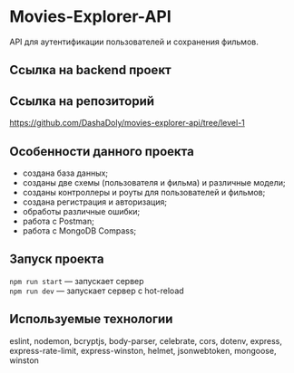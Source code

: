 # Movies-Explorer-API

API для аутентификации пользователей и сохранения фильмов.

## Ссылка на backend проект 

## Ссылка на репозиторий
https://github.com/DashaDoly/movies-explorer-api/tree/level-1

## Особенности данного проекта

* создана база данных;
* созданы две схемы (пользователя и  фильма) и различные модели; 
* созданы контроллеры и роуты для пользователей и фильмов;
* создана регистрация и авторизация;
* обработы различные ошибки;
* работа с Postman;
* работа с MongoDB Compass;

## Запуск проекта

`npm run start` — запускает сервер   
`npm run dev` — запускает сервер с hot-reload

## Используемые технологии

eslint, nodemon, bcryptjs, body-parser, celebrate, cors, dotenv, express, express-rate-limit, express-winston, helmet, jsonwebtoken, mongoose, winston







